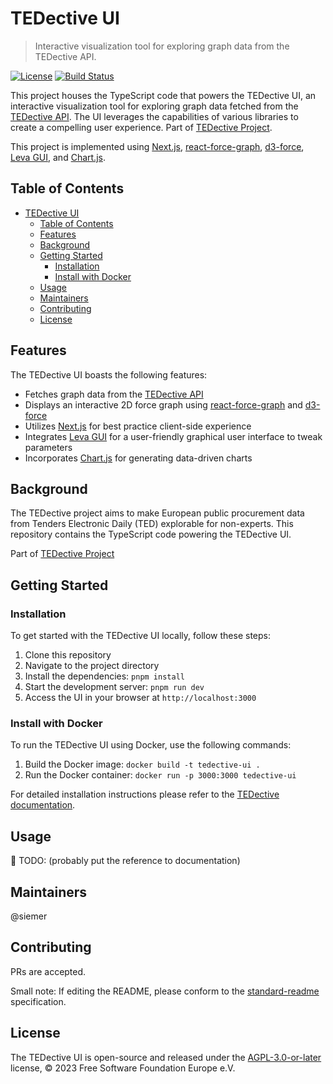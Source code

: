 # TEDective UI

> Interactive visualization tool for exploring graph data from the TEDective API.

[![License](https://img.shields.io/badge/License-AGPL--3.0--or--later-blue.svg)](https://www.gnu.org/licenses/agpl-3.0.html)
[![Build Status](https://drone.fsfe.org/api/badges/TEDective/ui/status.svg)](https://drone.fsfe.org/TEDective/ui)

This project houses the TypeScript code that powers the TEDective UI, an
interactive visualization tool for exploring graph data fetched from the
[TEDective API](https://git.fsfe.org/TEDective/api/). The UI leverages the
capabilities of various libraries to create a compelling user experience. Part
of [TEDective Project](https://tedective.org).

This project is implemented using [Next.js](https://github.com/vercel/next.js),
[react-force-graph](https://github.com/vasturiano/react-force-graph),
[d3-force](https://github.com/d3/d3-force), [Leva
GUI](https://github.com/pmndrs/leva), and
[Chart.js](https://github.com/chartjs/Chart.js).

## Table of Contents

- [TEDective UI](#tedective-ui)
  - [Table of Contents](#table-of-contents)
  - [Features](#features)
  - [Background](#background)
  - [Getting Started](#getting-started)
    - [Installation](#installation)
    - [Install with Docker](#install-with-docker)
  - [Usage](#usage)
  - [Maintainers](#maintainers)
  - [Contributing](#contributing)
  - [License](#license)

## Features

The TEDective UI boasts the following features:

- Fetches graph data from the [TEDective
  API](https://git.fsfe.org/TEDective/api/)
- Displays an interactive 2D force graph using
  [react-force-graph](https://github.com/vasturiano/react-force-graph#input-json-syntax)
  and [d3-force](https://github.com/d3/d3-force)
- Utilizes [Next.js](https://github.com/vercel/next.js) for best practice client-side
  experience
- Integrates [Leva GUI](https://github.com/pmndrs/leva) for a user-friendly
  graphical user interface to tweak parameters
- Incorporates [Chart.js](https://github.com/chartjs/Chart.js) for generating
  data-driven charts

## Background

The TEDective project aims to make European public procurement data from
Tenders Electronic Daily (TED) explorable for non-experts. This repository
contains the TypeScript code powering the TEDective UI.

Part of [TEDective Project](https://tedective.org)

## Getting Started

### Installation

To get started with the TEDective UI locally, follow these steps:

1. Clone this repository
2. Navigate to the project directory
3. Install the dependencies: `pnpm install`
4. Start the development server: `pnpm run dev`
5. Access the UI in your browser at `http://localhost:3000`

### Install with Docker

To run the TEDective UI using Docker, use the following commands:

1. Build the Docker image: `docker build -t tedective-ui .`
2. Run the Docker container: `docker run -p 3000:3000 tedective-ui`

For detailed installation instructions please refer to the [TEDective
documentation](https://docs.tedective.org/self-host/ui/).

## Usage

:construction: TODO: (probably put the reference to documentation)

## Maintainers

@siemer

## Contributing

PRs are accepted.

Small note: If editing the README, please conform to the
[standard-readme](https://github.com/RichardLitt/standard-readme)
specification.

## License

The TEDective UI is open-source and released under the
[AGPL-3.0-or-later](https://www.gnu.org/licenses/agpl-3.0.html) license, © 2023
Free Software Foundation Europe e.V.
